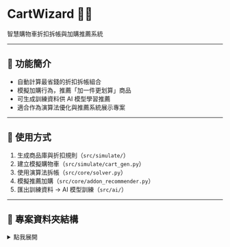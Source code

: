 # CartWizard 🧙‍♂️  
智慧購物車折扣拆帳與加購推薦系統

---

## 🧠 功能簡介
- 自動計算最省錢的折扣拆帳組合
- 模擬加購行為，推薦「加一件更划算」商品
- 可生成訓練資料供 AI 模型學習推薦
- 適合作為演算法優化與推薦系統展示專案

---

## 🚀 使用方式
1. 生成商品庫與折扣規則（`src/simulate/`）
2. 建立模擬購物車（`src/simulate/cart_gen.py`）
3. 使用演算法拆帳（`src/core/solver.py`）
4. 模擬推薦加購（`src/core/addon_recommender.py`）
5. 匯出訓練資料 → AI 模型訓練（`src/ai/`）

---

## 📁 專案資料夾結構

<details>
<summary>點我展開</summary>```

CartWizard/
├── data/ // 測試資料與輸出資料
│ ├── raw/ // 原始商品庫、折扣規則（JSON/CSV）
│ ├── carts/ // 模擬生成的購物車資料
│ ├── results/ // 拆帳結果資料
│ └── training/ // AI 訓練資料（X, Y）
│
├── src/ // 所有 Python 程式碼
│ ├── core/ // 核心邏輯：拆帳演算法、加購模擬
│ │ ├── cart.py
│ │ ├── discount.py
│ │ └── solver.py
│ ├── simulate/ // 測資模擬器（購物車、折扣、商品）
│ │ ├── product_gen.py
│ │ ├── cart_gen.py
│ │ └── discount_gen.py
│ ├── ai/ // AI 模型與訓練
│ │ ├── build_dataset.py
│ │ ├── train_model.py
│ │ └── predict.py
│ └── utils/ // 工具模組（JSON/CSV處理、格式轉換）
│ └── io_utils.py
│
├── notebooks/ // 測試、視覺化、分析 Jupyter 筆記本
│ └── analysis.ipynb
│
├── tests/ // 單元測試（pytest 或 unittest）
│ └── test_solver.py
│
├── README.md // 專案說明
├── requirements.txt // 安裝所需套件
├── .gitignore // 忽略項目（建議加入 pycache、*.pyc、/data/results/ 等）
└── LICENSE // 授權（可選 MIT 或 CC0）

```


</details>

---

## 🛠 TODO
- [ ] GUI or Web介面
- [ ] 匯出成推薦服務 API
- [ ] 支援使用者行為回饋強化 AI 模型
- [ ] 多版本折扣規則解析模組化

---

## 📜 License
本專案授權方式：MIT（可自行修改）

---

> 作者：林冠傑 ｜ 專案名稱：CartWizard  
> A smart discount-splitting & upsell recommender system for modern ecommerce.